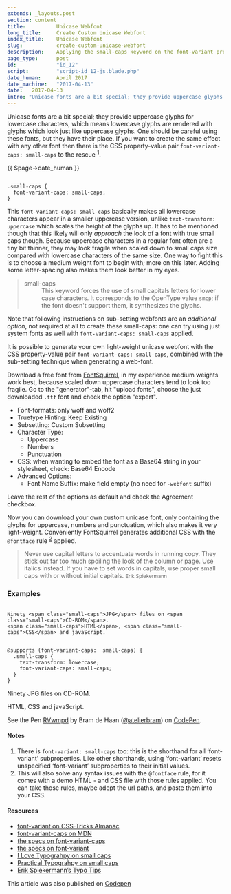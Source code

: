 ```yaml
---
extends: _layouts.post
section: content
title:          Unicase Webfont
long_title:     Create Custom Unicase Webfont
index_title:    Unicase Webfont
slug:           create-custom-unicase-webfont
description:    Applying the small-caps keyword on the font-variant property in CSS forces the use of small capitals letters for lower case characters
page_type:      post
id:             "id_12"
script:         "script-id_12-js.blade.php"
date_human:     April 2017
date_machine:   "2017-04-13"
date:   2017-04-13
intro: "Unicase fonts are a bit special; they provide uppercase glyphs for lowercase characters, which means lowercase glyphs are rendered with glyphs which look just like uppercase glyphs. One should be careful using these fonts, but they have their place. If you want to create the same effect with any other font then there is the <span class='small-caps'>CSS</span> property-value pair &hellip;"
---
```


Unicase fonts are a bit special; they provide uppercase glyphs for lowercase characters, which means lowercase glyphs are rendered with glyphs which look just like uppercase glyphs. One should be careful using these fonts, but they have their place. If you want to create the same effect with any other font then there is the <span class='small-caps'>CSS</span> property-value pair <code>font-variant-caps: small-caps</code> to the rescue <sup><a href='#note-1' class='sup-link' id='supLink1'>1</a></sup>.

<p class="publication-list__item__meta"><time datetime="{!! $page->date_machine !!}">{{ $page->date_human }}</time></p>

<pre><code class="language-css">
.small-caps {
  font-variant-caps: small-caps;
}
</code></pre>

This `font-variant-caps: small-caps` basically makes all lowercase characters appear in a smaller uppercase version, unlike `text-transform: uppercase` which scales the height of the glyphs up. It has to be mentioned though that this likely will only _approach_ the look of a font with true small caps though. Because uppercase characters in a regular font often are a tiny bit thinner, they may look fragile when scaled down to small caps size compared with lowercase characters of the same size. One way to fight this is to choose a medium weight font to begin with; more on this later. Adding some letter-spacing also makes them look better in my eyes.

<blockquote><dl class="quote"><dt>small-caps</dt><dd>This keyword forces the use of small capitals letters for lower case characters. It corresponds to the OpenType value <code>smcp</code>; if the font doesn't support them, it synthesizes the glyphs.</dd></dl></blockquote>

<p class="clear"><span class="note">Note that following instructions on sub-setting webfonts are an <i>additional option</i>, not required at all to create these small-caps: one can try using just system fonts as well with <code>font-variant-caps: small-caps</code> applied.</span></p>

It is possible to generate your own light-weight unicase webfont with the <span class="small-caps">CSS</span> property-value pair `font-variant-caps: small-caps`, combined with the sub-setting technique when generating a web-font.

Download a free font from [FontSquirrel](//fontsquirrel.com), in my experience medium weights work best, because scaled down uppercase characters tend to look too fragile. Go to the "generator"-tab, hit "upload fonts", choose the just downloaded `.ttf` font and check the option "expert".

- Font-formats: only woff and woff2
- Truetype Hinting: Keep Existing
- Subsetting: Custom Subsetting
- Character Type:
   - Uppercase
   - Numbers
   - Punctuation
- CSS: when wanting to embed the font as a Base64 string in your stylesheet, check: Base64 Encode
- Advanced Options:
  - Font Name Suffix: make field empty (no need for `-webfont` suffix)

Leave the rest of the options as default and check the Agreement checkbox.

Now you can download your own custom unicase font, only containing the glyphs for uppercase, numbers and punctuation, which also makes it very light-weight. Conveniently FontSquirrel generates additional <span class="small-caps">CSS</span> with the `@fontface` rule <sup><a href="#note-2" class="sup-link" id="supLink2">2</a></sup> applied.

> Never use capital letters to accentuate words in running copy. They stick out far too much spoiling the look of the column or page. Use italics instead. If you have to set words in capitals, use proper small caps with or without initial capitals. <small class="author">Erik Spiekermann</small>

### Examples

<pre><code class="language-html">
Ninety &lt;span class="small-caps"&gt;JPG&lt;/span&gt; files on &lt;span class="small-caps"&gt;CD-ROM&lt;/span&gt;.
&lt;span class="small-caps"&gt;HTML&lt;/span&gt;, &lt;span class="small-caps"&gt;CSS&lt;/span&gt; and javaScript.
</code></pre>

<pre><code class="language-css">
@supports (font-variant-caps:  small-caps) {
  .small-caps {
    text-transform: lowercase;
    font-variant-caps: small-caps;
  }
}
</code></pre>

Ninety <span class="small-caps">JPG</span> files on <span class="small-caps">CD-ROM</span>.

<span class="small-caps">HTML</span>, <span class="small-caps">CSS</span> and javaScript.

<p data-height="300" data-theme-id="71" data-slug-hash="RVwmpd" data-default-tab="css,result" data-user="atelierbram" data-embed-version="2" data-pen-title="RVwmpd" class="codepen">See the Pen <a href="//codepen.io/atelierbram/pen/RVwmpd/">RVwmpd</a> by Bram de Haan (<a href="//codepen.io/atelierbram">@atelierbram</a>) on <a href="//codepen.io">CodePen</a>.</p>
<script async src="//production-assets.codepen.io/assets/embed/ei.js"></script>

#### Notes
1. <span id="note-1">There is `font-variant: small-caps` too: this is the shorthand for all ‘font-variant’ subproperties. Like other shorthands, using ‘font-variant’ resets unspecified ‘font-variant’ subproperties to their initial values.</span>
1. <span id="note-2">This will also solve any syntax issues with the `@fontface` rule, for it comes with a demo <span class="small-caps">HTML</span> - and <span class="small-caps">CSS</span> file with those rules applied. You can take those rules, maybe adept the url paths, and paste them into your <span class="small-caps">CSS</span>.</span>

#### Resources
- [font-variant on CSS-Tricks Almanac](//css-tricks.com/almanac/properties/f/font-variant/)
- [font-variant-caps on MDN](//developer.mozilla.org/en-US/docs/Web/CSS/font-variant-caps)
- [the specs on font-variant-caps](//drafts.csswg.org/css-fonts-3/#propdef-font-variant-caps)
- [the specs on font-variant](//drafts.csswg.org/css-fonts-3/#propdef-font-variant)
- [I Love Typograhpy on small caps](//ilovetypography.com/2008/02/20/small-caps/)
- [Practical Typograhpy on small caps](//practicaltypography.com/small-caps.html)
- [Erik Spiekermann’s Typo Tips](//fontfeed.com/archives/erik-spiekermanns-typo-tips/)

<p class="clear"><span class="note">This article was also published on <a href="//codepen.io/atelierbram/post/create-custom-unicase-webfont">Codepen</a></span></p>
